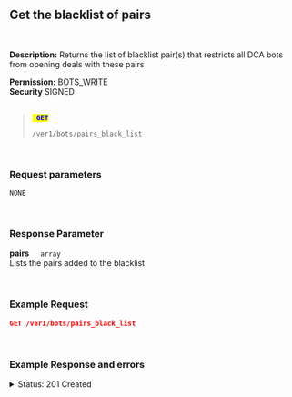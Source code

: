 ## Get the blacklist of pairs<br>
<br>

**Description:** Returns the list of blacklist pair(s) that restricts all DCA bots from opening deals with these pairs<br>

**Permission:** BOTS_WRITE<br>
**Security** SIGNED<br>
<br>

<blockquote>

<code><mark style="color:blue"><strong> GET </strong></mark></code>

<code>/ver1/bots/pairs_black_list</code>

</blockquote>

<br>

### Request parameters<br>

```
NONE
```
<br>

### Response Parameter<br>

<p>
   <strong>pairs</strong>&nbsp;&nbsp;&nbsp;&nbsp;&nbsp;<code>array</code><br>
   Lists the pairs added to the blacklist
</p>
<br>

### Example Request<br>

```json
GET /ver1/bots/pairs_black_list
```
<br>

### Example Response and errors<br>

<details>
<summary>Status: 201 Created</summary><br>

```json
{
    "pairs": [
        "BTC_SUI",
        "BTC_RONIN",
        "1INCH_1INCH-USD-SWAP"
    ]
}
```
</details>
